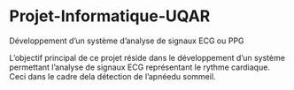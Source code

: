 # Projet-Informatique-UQAR
Développement d’un système d’analyse de signaux ECG ou PPG

L’objectif principal de ce projet réside dans le développement d’un système permettant l’analyse de signaux ECG représentant le rythme cardiaque. Ceci dans le cadre dela détection de l’apnéedu sommeil.
